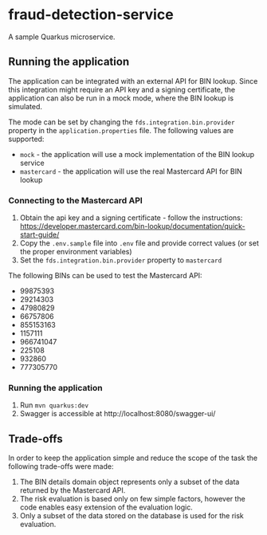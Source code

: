 # fraud-detection-service
A sample Quarkus microservice.

## Running the application

The application can be integrated with an external API for BIN lookup.
Since this integration might require an API key and a signing certificate, the application can also be run in a mock mode, where the BIN lookup is simulated.

The mode can be set by changing the `fds.integration.bin.provider` property in the `application.properties` file.
The following values are supported:
- `mock` - the application will use a mock implementation of the BIN lookup service
- `mastercard` - the application will use the real Mastercard API for BIN lookup
 
### Connecting to the Mastercard API
1. Obtain the api key and a signing certificate - follow the instructions: https://developer.mastercard.com/bin-lookup/documentation/quick-start-guide/ 
2. Copy the `.env.sample` file into `.env` file and provide correct values (or set the proper environment variables)
3. Set the `fds.integration.bin.provider` property to `mastercard`

The following BINs can be used to test the Mastercard API:
- 99875393
- 29214303
- 47980829
- 66757806
- 855153163
- 1157111
- 966741047
- 225108
- 932860
- 777305770

### Running the application
1. Run `mvn quarkus:dev`
2. Swagger is accessible at http://localhost:8080/swagger-ui/

## Trade-offs

In order to keep the application simple and reduce the scope of the task the following trade-offs were made:
1. The BIN details domain object represents only a subset of the data returned by the Mastercard API.
2. The risk evaluation is based only on few simple factors, however the code enables easy extension of the evaluation logic.
3. Only a subset of the data stored on the database is used for the risk evaluation.